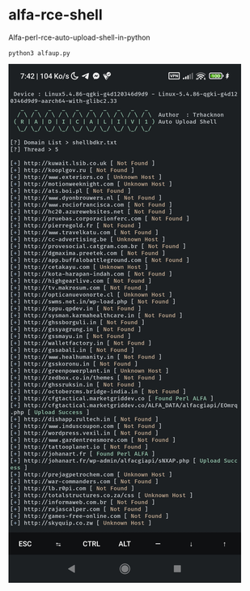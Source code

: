# alfa-rce-shell
Alfa-perl-rce-auto-upload-shell-in-python
```
python3 alfaup.py
```
![screen](Screenshot_2022-07-05-07-42-28-017_com.termux.jpg) 
